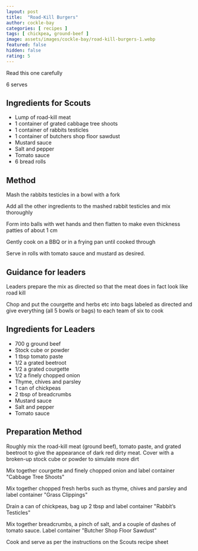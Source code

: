 ```yaml
---
layout: post
title:  "Road-Kill Burgers"
author: cockle-bay
categories: [ recipes ]
tags: [ chickpea, ground-beef ]
image: assets/images/cockle-bay/road-kill-burgers-1.webp
featured: false
hidden: false
rating: 5
---
```


Read this one carefully

6 serves

## Ingredients for Scouts

* Lump of road-kill meat
* 1 container of grated cabbage tree shoots
* 1 container of rabbits testicles
* 1 container of butchers shop floor sawdust
* Mustard sauce
* Salt and pepper
* Tomato sauce
* 6 bread rolls

## Method

Mash the rabbits testicles in a bowl with a fork

Add all the other ingredients to the mashed rabbit testicles and mix thoroughly

Form into balls with wet hands and then flatten to make even thickness patties of about 1 cm

Gently cook on a BBQ or in a frying pan until cooked through

Serve in rolls with tomato sauce and mustard as desired.

## Guidance for leaders

Leaders prepare the mix as directed so that the meat does in fact look like road kill

Chop and put the courgette and herbs etc into bags labeled as directed and give everything (all 5 bowls or bags) to each team of six to cook

## Ingredients for Leaders

* 700 g ground beef
* Stock cube or powder
* 1 tbsp tomato paste
* 1/2 a grated beetroot
* 1/2 a grated courgette
* 1/2 a finely chopped onion
* Thyme, chives and parsley
* 1 can of chickpeas
* 2 tbsp of breadcrumbs
* Mustard sauce
* Salt and pepper
* Tomato sauce

## Preparation Method

Roughly mix the road-kill meat (ground beef), tomato paste, and grated beetroot to give the appearance of dark red dirty meat. Cover with a broken-up stock cube or powder to simulate more dirt

Mix together courgette and finely chopped onion and label container "Cabbage Tree Shoots"

Mix together chopped fresh herbs such as thyme, chives and parsley and label container "Grass Clippings"

Drain a can of chickpeas, bag up 2 tbsp and label container "Rabbit’s Testicles"

Mix together breadcrumbs, a pinch of salt, and a couple of dashes of tomato sauce. Label container "Butcher Shop Floor Sawdust"

Cook and serve as per the instructions on the Scouts recipe sheet
